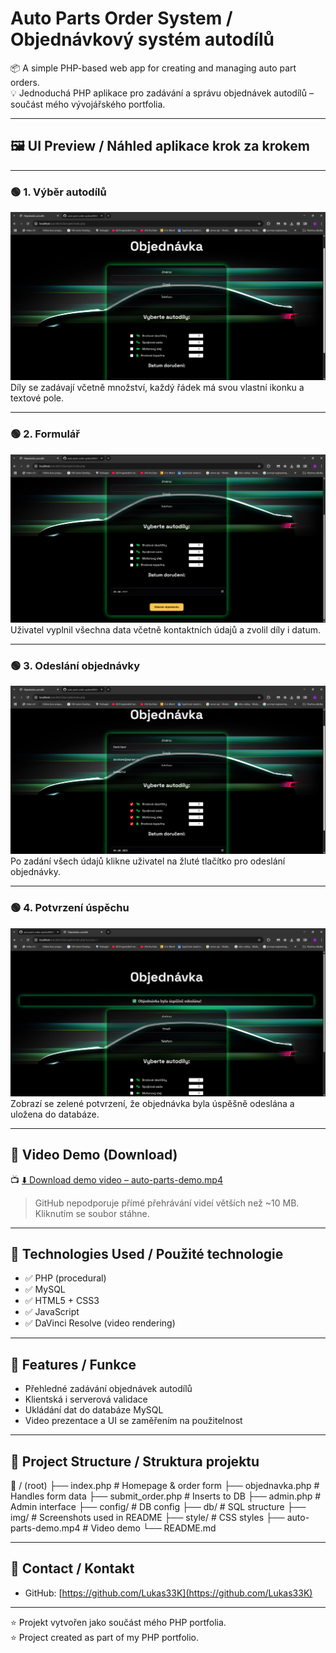 # Auto Parts Order System / Objednávkový systém autodílů

📦 A simple PHP-based web app for creating and managing auto part orders.  
💡 Jednoduchá PHP aplikace pro zadávání a správu objednávek autodílů – součást mého vývojářského portfolia.

---

## 🖼️ UI Preview / Náhled aplikace krok za krokem

---

### 🟢 1. Výběr autodílů
![Formulář – prázdný stav](2.png)
Díly se zadávají včetně množství, každý řádek má svou vlastní ikonku a textové pole.

---

### 🟢 2. Formulář
![Formulář – vyplněný stav](3.png)
Uživatel vyplnil všechna data včetně kontaktních údajů a zvolil díly i datum.

---

### 🟢 3. Odeslání objednávky
![Tlačítko odeslat](4.png)
Po zadání všech údajů klikne uživatel na žluté tlačítko pro odeslání objednávky.

---

### 🟢 4. Potvrzení úspěchu
![Potvrzení](6.png)
Zobrazí se zelené potvrzení, že objednávka byla úspěšně odeslána a uložena do databáze.

---

## 🎥 Video Demo (Download)

📺 [⬇️ Download demo video – auto-parts-demo.mp4](auto-parts-demo.mp4)  
> GitHub nepodporuje přímé přehrávání videí větších než ~10 MB. Kliknutím se soubor stáhne.

---

## 🔧 Technologies Used / Použité technologie

- ✅ PHP (procedural)
- ✅ MySQL
- ✅ HTML5 + CSS3
- ✅ JavaScript
- ✅ DaVinci Resolve (video rendering)

---

## 🧩 Features / Funkce

- Přehledné zadávání objednávek autodílů
- Klientská i serverová validace
- Ukládání dat do databáze MySQL
- Video prezentace a UI se zaměřením na použitelnost

---

## 📂 Project Structure / Struktura projektu

📁 / (root)
├── index.php # Homepage & order form
├── objednavka.php # Handles form data
├── submit_order.php # Inserts to DB
├── admin.php # Admin interface
├── config/ # DB config
├── db/ # SQL structure
├── img/ # Screenshots used in README
├── style/ # CSS styles
├── auto-parts-demo.mp4 # Video demo
└── README.md

---

## 👤 Contact / Kontakt

- GitHub: [https://github.com/Lukas33K](https://github.com/Lukas33K)

---

⭐ Projekt vytvořen jako součást mého PHP portfolia.  
⭐ Project created as part of my PHP portfolio.
